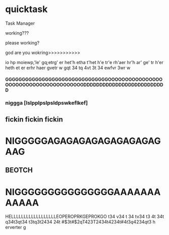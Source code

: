 # quicktask


Task Manager


working???

please working?



god are you wokring>>>>>>>>>>>












io hp   moiewp,'le'
gq;etrg'
er
het'h
etha
t'het
h'e
tr'e
rh'aer
hr'h
ar'
ge' tr
h'er
heth
et
er
erhr
haer
gvetr
w gqt 34 tq
4vt 
3t
34
ewfvr 3wr
w
#### GGGGGGGGGGGGGGGGGGGGGGGGGGGGGGGOOOOOOOOOOOOOOOOOOOOOOOOOOOOOOOOOOOOOOODDDDDDDDDDDDDDDDDDDDDDDDDD
### niggga [lslpplpslpsldpswkeflkef]
## fickin fickin fickin
# NIGGGGGAGAGAGAGAGAGAGAGAGAAG

## BEOTCH 
# NIGGGGGGGGGGGGGGGAAAAAAAAAAAA

HELLLLLLLLLLLLLLLLLLEOPEROPRKGEPROKGO
t34
v34
t
34
tv34
t3
4t
34t
q34t3qt34 t3tq3t2434 24t #$3t#$2qT423T2434t4234t#$4t3q4234qt3$
h erverter g 